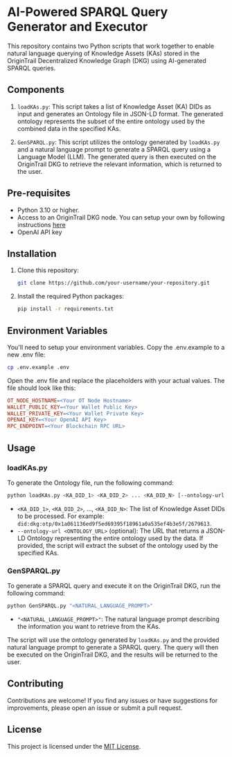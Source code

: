 # AI-Powered SPARQL Query Generator and Executor

This repository contains two Python scripts that work together to enable natural language querying of Knowledge Assets (KAs) stored in the OriginTrail Decentralized Knowledge Graph (DKG) using AI-generated SPARQL queries.

## Components

1. `loadKAs.py`: This script takes a list of Knowledge Asset (KA) DIDs as input and generates an Ontology file in JSON-LD format. The generated ontology represents the subset of the entire ontology used by the combined data in the specified KAs.

2. `GenSPARQL.py`: This script utilizes the ontology generated by `loadKAs.py` and a natural language prompt to generate a SPARQL query using a Language Model (LLM). The generated query is then executed on the OriginTrail DKG to retrieve the relevant information, which is returned to the user.

## Pre-requisites

- Python 3.10 or higher.
- Access to an OriginTrail DKG node. You can setup your own by following instructions [here](https://docs.origintrail.io/decentralized-knowledge-graph-layer-2/testnet-node-setup-instructions/setup-instructions-dockerless)
- OpenAI API key

## Installation

1. Clone this repository:
   ```bash
   git clone https://github.com/your-username/your-repository.git
   ```

2. Install the required Python packages:
   ```bash
   pip install -r requirements.txt
   ```

## Environment Variables

You'll need to setup your environment variables. Copy the .env.example to a new .env file:

```bash
cp .env.example .env
```

Open the .env file and replace the placeholders with your actual values. The file should look like this:

```makefile
OT_NODE_HOSTNAME=<Your OT Node Hostname>
WALLET_PUBLIC_KEY=<Your Wallet Public Key>
WALLET_PRIVATE_KEY=<Your Wallet Private Key>
OPENAI_KEY=<Your OpenAI API Key>
RPC_ENDPOINT=<Your Blockchain RPC URL>
```

## Usage

### loadKAs.py

To generate the Ontology file, run the following command:

```bash
python loadKAs.py <KA_DID_1> <KA_DID_2> ... <KA_DID_N> [--ontology-url <ONTOLOGY_URL>]
```

- `<KA_DID_1>`, `<KA_DID_2>`, ..., `<KA_DID_N>`: The list of Knowledge Asset DIDs to be processed. For example: `did:dkg:otp/0x1a061136ed9f5ed69395f18961a0a535ef4b3e5f/2679613`.
- `--ontology-url <ONTOLOGY_URL>` (optional): The URL that returns a JSON-LD Ontology representing the entire ontology used by the data. If provided, the script will extract the subset of the ontology used by the specified KAs.

### GenSPARQL.py

To generate a SPARQL query and execute it on the OriginTrail DKG, run the following command:

```bash
python GenSPARQL.py "<NATURAL_LANGUAGE_PROMPT>"
```

- `"<NATURAL_LANGUAGE_PROMPT>"`: The natural language prompt describing the information you want to retrieve from the KAs.

The script will use the ontology generated by `loadKAs.py` and the provided natural language prompt to generate a SPARQL query. The query will then be executed on the OriginTrail DKG, and the results will be returned to the user.


## Contributing

Contributions are welcome! If you find any issues or have suggestions for improvements, please open an issue or submit a pull request.

## License

This project is licensed under the [MIT License](LICENSE).
